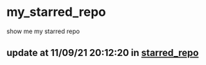 # my_starred_repo
show me my starred repo

update at 11/09/21 20:12:20 in [starred_repo](./index.html)
---

